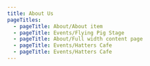 ```yaml
---
title: About Us
pageTitles:
  - pageTitle: About/About item
  - pageTitle: Events/Flying Pig Stage
  - pageTitle: About/Full width content page
  - pageTitle: Events/Hatters Cafe
  - pageTitle: Events/Hatters Cafe
---
```


